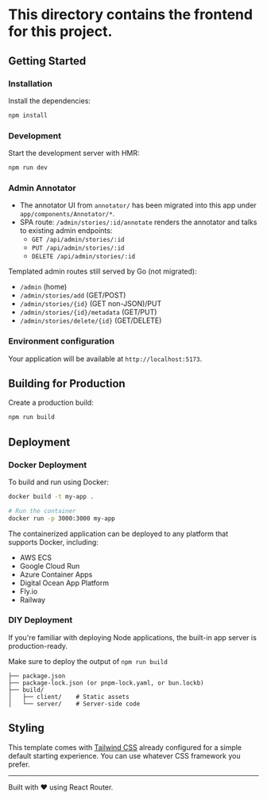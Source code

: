 # This directory contains the frontend for this project.

## Getting Started

### Installation

Install the dependencies:

```bash
npm install
```

### Development

Start the development server with HMR:

```bash
npm run dev
```

### Admin Annotator

- The annotator UI from `annotator/` has been migrated into this app under `app/components/Annotator/*`.
- SPA route: `/admin/stories/:id/annotate` renders the annotator and talks to existing admin endpoints:
  - `GET /api/admin/stories/:id`
  - `PUT /api/admin/stories/:id`
  - `DELETE /api/admin/stories/:id`

Templated admin routes still served by Go (not migrated):

- `/admin` (home)
- `/admin/stories/add` (GET/POST)
- `/admin/stories/{id}` (GET non-JSON)/PUT
- `/admin/stories/{id}/metadata` (GET/PUT)
- `/admin/stories/delete/{id}` (GET/DELETE)

### Environment configuration

Your application will be available at `http://localhost:5173`.

## Building for Production

Create a production build:

```bash
npm run build
```

## Deployment

### Docker Deployment

To build and run using Docker:

```bash
docker build -t my-app .

# Run the container
docker run -p 3000:3000 my-app
```

The containerized application can be deployed to any platform that supports Docker, including:

- AWS ECS
- Google Cloud Run
- Azure Container Apps
- Digital Ocean App Platform
- Fly.io
- Railway

### DIY Deployment

If you're familiar with deploying Node applications, the built-in app server is production-ready.

Make sure to deploy the output of `npm run build`

```
├── package.json
├── package-lock.json (or pnpm-lock.yaml, or bun.lockb)
├── build/
│   ├── client/    # Static assets
│   └── server/    # Server-side code
```

## Styling

This template comes with [Tailwind CSS](https://tailwindcss.com/) already configured for a simple default starting experience. You can use whatever CSS framework you prefer.

---

Built with ❤️ using React Router.
